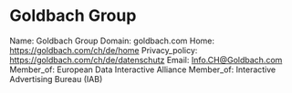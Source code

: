
# Goldbach Group

Name: Goldbach Group
Domain: goldbach.com
Home: https://goldbach.com/ch/de/home
Privacy_policy: https://goldbach.com/ch/de/datenschutz
Email: Info.CH@Goldbach.com
Member_of: European Data Interactive Alliance
Member_of: Interactive Advertising Bureau (IAB)
